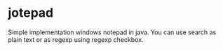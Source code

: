 # jotepad
Simple implementation windows notepad in java.
You can use search as plain text or as regexp using regexp checkbox.
